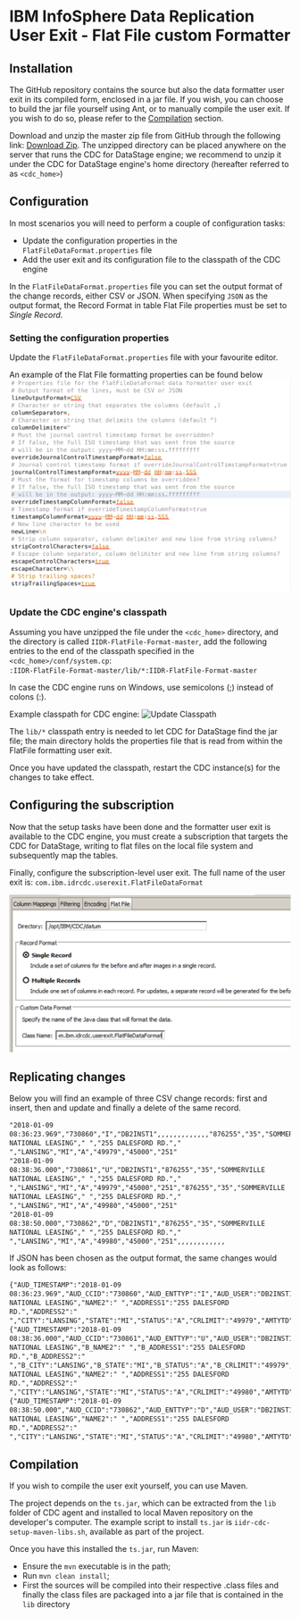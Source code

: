 # IBM InfoSphere Data Replication User Exit - Flat File custom Formatter 

## Installation
The GitHub repository contains the source but also the data formatter user exit in its compiled form, enclosed in a jar file. If you wish, you can choose to build the jar file yourself using Ant, or to manually compile the user exit. If you wish to do so, please refer to the [Compilation](#compilation) section.

Download and unzip the master zip file from GitHub through the following link: [Download Zip](https://github.com/zinal/IIDR-FlatFile-Format/archive/master.zip). The unzipped directory can be placed anywhere on the server that runs the CDC for DataStage engine; we recommend to unzip it under the CDC for DataStage engine's home directory (hereafter referred to as `<cdc_home>`)

## Configuration
In most scenarios you will need to perform a couple of configuration tasks:
- Update the configuration properties in the `FlatFileDataFormat.properties` file
- Add the user exit and its configuration file to the classpath of the CDC engine

In the `FlatFileDataFormat.properties` file you can set the output format of the change records, either CSV or JSON. When specifying `JSON` as the output format, the Record Format in table Flat File properties must be set to *Single Record*.

### Setting the configuration properties
Update the `FlatFileDataFormat.properties` file with your favourite editor.

An example of the Flat File formatting properties can be found below
![User Exit Properties](Documentation/images/FlatFile_Format_properties.png)

### Update the CDC engine's classpath
Assuming you have unzipped the file under the `<cdc_home>` directory, and the directory is called `IIDR-FlatFile-Format-master`, add the following entries to the end of the classpath specified in the `<cdc_home>/conf/system.cp`: <br/>
`:IIDR-FlatFile-Format-master/lib/*:IIDR-FlatFile-Format-master`

In case the CDC engine runs on Windows, use semicolons (;) instead of colons (:).

Example classpath for CDC engine:
 ![Update Classpath](Documentation/images/Update_Classpath.png)
 
The `lib/*` classpath entry is needed to let CDC for DataStage find the jar file; the main directory holds the properties file that is read from within the FlatFile formatting user exit.

Once you have updated the classpath, restart the CDC instance(s) for the changes to take effect.

## Configuring the subscription
Now that the setup tasks have been done and the formatter user exit is available to the CDC engine, you must create a subscription that targets the CDC for DataStage, writing to flat files on the local file system and subsequently map the tables.

Finally, configure the subscription-level user exit. The full name of the user exit is: `com.ibm.idrcdc.userexit.FlatFileDataFormat`

![Subscription User Exit](Documentation/images/FlatFileFormat_UserExit.png)

## Replicating changes
Below you will find an example of three CSV change records: first and insert, then and update and finally a delete of the same record.

```
"2018-01-09 08:36:23.969","730860","I","DB2INST1",,,,,,,,,,,,,"876255","35","SOMMERVILLE NATIONAL LEASING"," ","255 DALESFORD RD."," ","LANSING","MI","A","49979","45000","251"
"2018-01-09 08:38:36.000","730861","U","DB2INST1","876255","35","SOMMERVILLE NATIONAL LEASING"," ","255 DALESFORD RD."," ","LANSING","MI","A","49979","45000","251","876255","35","SOMMERVILLE NATIONAL LEASING"," ","255 DALESFORD RD."," ","LANSING","MI","A","49980","45000","251"
"2018-01-09 08:38:50.000","730862","D","DB2INST1","876255","35","SOMMERVILLE NATIONAL LEASING"," ","255 DALESFORD RD."," ","LANSING","MI","A","49980","45000","251",,,,,,,,,,,,
```

If JSON has been chosen as the output format, the same changes would look as follows:
```
{"AUD_TIMESTAMP":"2018-01-09 08:36:23.969","AUD_CCID":"730860","AUD_ENTTYP":"I","AUD_USER":"DB2INST1","CUSTNO":"876255","BRANCH":"35","NAME1":"SOMMERVILLE NATIONAL LEASING","NAME2":" ","ADDRESS1":"255 DALESFORD RD.","ADDRESS2":" ","CITY":"LANSING","STATE":"MI","STATUS":"A","CRLIMIT":"49979","AMTYTD":"45000","REPNO":"251"}
{"AUD_TIMESTAMP":"2018-01-09 08:38:36.000","AUD_CCID":"730861","AUD_ENTTYP":"U","AUD_USER":"DB2INST1","B_CUSTNO":"876255","B_BRANCH":"35","B_NAME1":"SOMMERVILLE NATIONAL LEASING","B_NAME2":" ","B_ADDRESS1":"255 DALESFORD RD.","B_ADDRESS2":" ","B_CITY":"LANSING","B_STATE":"MI","B_STATUS":"A","B_CRLIMIT":"49979","B_AMTYTD":"45000","B_REPNO":"251","CUSTNO":"876255","BRANCH":"35","NAME1":"SOMMERVILLE NATIONAL LEASING","NAME2":" ","ADDRESS1":"255 DALESFORD RD.","ADDRESS2":" ","CITY":"LANSING","STATE":"MI","STATUS":"A","CRLIMIT":"49980","AMTYTD":"45000","REPNO":"251"}
{"AUD_TIMESTAMP":"2018-01-09 08:38:50.000","AUD_CCID":"730862","AUD_ENTTYP":"D","AUD_USER":"DB2INST1","CUSTNO":"876255","BRANCH":"35","NAME1":"SOMMERVILLE NATIONAL LEASING","NAME2":" ","ADDRESS1":"255 DALESFORD RD.","ADDRESS2":" ","CITY":"LANSING","STATE":"MI","STATUS":"A","CRLIMIT":"49980","AMTYTD":"45000","REPNO":"251"}
```

## Compilation
If you wish to compile the user exit yourself, you can use Maven.

The project depends on the `ts.jar`, which can be extracted from the `lib` folder of CDC agent and installed to local Maven repository on the developer's computer. The example script to install `ts.jar` is `iidr-cdc-setup-maven-libs.sh`, available as part of the project.

Once you have this installed the `ts.jar`, run Maven:
- Ensure the `mvn` executable is in the path;
- Run `mvn clean install`;
- First the sources will be compiled into their respective .class files and finally the class files are packaged into a jar file that is contained in the `lib` directory
